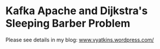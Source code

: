 # Kafka Apache and Dijkstra's Sleeping Barber Problem
Please see details in my blog: www.vyatkins.wordpress.com/
